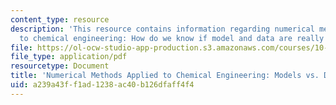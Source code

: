 ```yaml
---
content_type: resource
description: 'This resource contains information regarding numerical methods applied
  to chemical engineering: How do we know if model and data are really consistent?'
file: https://ol-ocw-studio-app-production.s3.amazonaws.com/courses/10-34-numerical-methods-applied-to-chemical-engineering-fall-2015/a239a43ff1ad1238ac40b126dfaff4f4_MIT10_34F15_Lec29.pdf
file_type: application/pdf
resourcetype: Document
title: 'Numerical Methods Applied to Chemical Engineering: Models vs. Data 2'
uid: a239a43f-f1ad-1238-ac40-b126dfaff4f4
---
```

